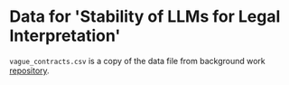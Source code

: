 # Data for 'Stability of LLMs for Legal Interpretation'

`vague_contracts.csv` is a copy of the data file from background work [repository](https://github.com/madiganbrodsky/vague_contracts).

